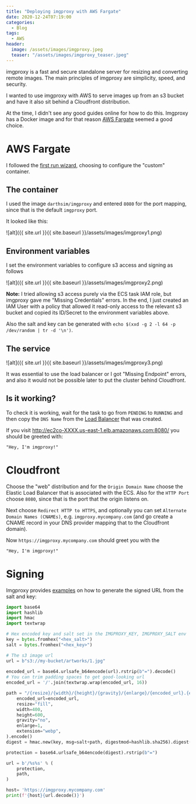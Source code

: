 ```yaml
---
title: "Deploying imgproxy with AWS Fargate"
date: 2020-12-24T07:19:00
categories:
  - Blog
tags:
  - AWS
header:
  image: /assets/images/imgproxy.jpeg
  teaser: "/assets/images/imgproxy_teaser.jpeg"
---
```


imgproxy is a fast and secure standalone server for resizing and converting remote images. The main principles of imgproxy are simplicity, speed, and security.

I wanted to use imgproxy with AWS to serve images up from an s3 bucket and have it also sit behind a Cloudfront distribution.

At the time, I didn't see any good guides online for how to do this. Imgproxy has a Docker image and for that reason [AWS Fargate](https://aws.amazon.com/fargate) seemed a good choice.

# AWS Fargate

I followed the [first run wizard](https://console.aws.amazon.com/ecs/home?region=us-east-1#/firstRun), choosing to configure the "custom" container.

## The container

I used the image `darthsim/imgproxy` and entered `8080` for the port mapping, since that is the default `imgproxy` port.

It looked like this:

![alt]({{ site.url }}{{ site.baseurl }}/assets/images/imgproxy1.png)

## Environment variables

I set the environment variables to configure s3 access and signing as follows

![alt]({{ site.url }}{{ site.baseurl }}/assets/images/imgproxy2.png)

**Note:** I tried allowing s3 access purely via the ECS task IAM role, but imgproxy gave me "Missing Credentials" errors. In the end, I just created an IAM User with a policy that allowed it read-only access to the relevant s3 bucket and copied its ID/Secret to the environment variables above.

Also the salt and key can be generated with `echo $(xxd -g 2 -l 64 -p /dev/random | tr -d '\n')`.

## The service

![alt]({{ site.url }}{{ site.baseurl }}/assets/images/imgproxy3.png)

It was essential to use the load balancer or I got "Missing Endpoint" errors, and also it would not be possible later to put the cluster behind Cloudfront.

## Is it working?

To check it is working, wait for the task to go from `PENDING` to `RUNNING` and then copy the `DNS Name` from the [Load Balancer](https://console.aws.amazon.com/ec2/v2/home?region=us-east-1#LoadBalancers:sort=loadBalancerName) that was created.

If you visit http://ec2co-XXXX.us-east-1.elb.amazonaws.com:8080/ you should be greeted with:

```
"Hey, I'm imgproxy!"
```

# Cloudfront

Choose the "web" distribution and for the `Origin Domain Name` choose the Elastic Load Balancer that is associated with the ECS. Also for the `HTTP Port` choose `8080`, since that is the port that the origin listens on.

Next choose `Redirect HTTP to HTTPS`, and optionally you can set `Alternate Domain Names (CNAMEs)`, e.g. `imgproxy.mycompany.com` (and go create a CNAME record in your DNS provider mapping that to the Cloudfront domain).

Now `https://imgproxy.mycompany.com` should greet you with the 

```
"Hey, I'm imgproxy!"
```

# Signing

Imgproxy provides [examples](https://github.com/imgproxy/imgproxy/blob/master/examples/signature.py) on how to generate the signed URL from the salt and key:

```python
import base64
import hashlib
import hmac
import textwrap

# Hex encoded key and salt set in the IMGPROXY_KEY, IMGPROXY_SALT env
key = bytes.fromhex("<hex_salt>")
salt = bytes.fromhex("<hex_key>")

# The s3 image url
url = b"s3://my-bucket/artworks/1.jpg"
    
encoded_url = base64.urlsafe_b64encode(url).rstrip(b"=").decode()
# You can trim padding spaces to get good-looking url
encoded_url = '/'.join(textwrap.wrap(encoded_url, 16))

path = "/{resize}/{width}/{height}/{gravity}/{enlarge}/{encoded_url}.{extension}".format(
    encoded_url=encoded_url,
    resize="fill",
    width=400,
    height=600,
    gravity="no",
    enlarge=1,
    extension="webp",
).encode()
digest = hmac.new(key, msg=salt+path, digestmod=hashlib.sha256).digest()

protection = base64.urlsafe_b64encode(digest).rstrip(b"=")

url = b'/%s%s' % (
    protection,
    path,
)

host= 'https://imgproxy.mycompany.com'
print(f'{host}{url.decode()}')
```